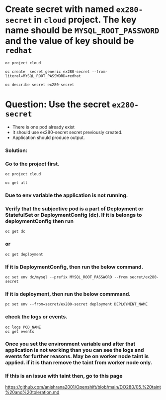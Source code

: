# Create secret with named `ex280-secret` in `cloud` project. The key name should be `MYSQL_ROOT_PASSWORD` and the value of key should be `redhat`
```
oc project cloud
```
```
oc create  secret generic ex280-secret --from-literal=MYSQL_ROOT_PASSWORD=redhat
```

```
oc describe secret ex280-secret
```

# Question: Use the secret `ex280-secret`
- There is one pod already exist
- It should use ex280-secret secret previously created.
- Application should produce output.

### Solution:
### Go to the project first.
```
oc project cloud
```
```
oc get all
```
### Due to env variable the application is not running. 
### Verify that the subjective pod is a part of Deployment or StatefulSet or DeploymentConfig (dc). If it is belongs to deploymentConfig then run 
```
oc get dc
```
### or
```
oc get deployment
```

### If it is DeploymentConfig, then run the below command. 

```
oc set env dc/mysql --prefix MYSQL_ROOT_PASSWORD --from secret/ex280-secret
```

### If it is deployment, then run the below commmand.
```
pc set env --from=secret/ex280-secret deployment DEPLOYMENT_NAME
```

### check the logs or events.
```
oc logs POD_NAME
oc get events
```

### Once you set the environment variable and after that application is not working than you can see the logs and events for further reasons. May be on worker node taint is applied. if it is than remove the taint from worker node only.
### If this is an issue with taint then, go to this page 
https://github.com/anishrana2001/Openshift/blob/main/DO280/05.%20taint%20and%20toleration.md
